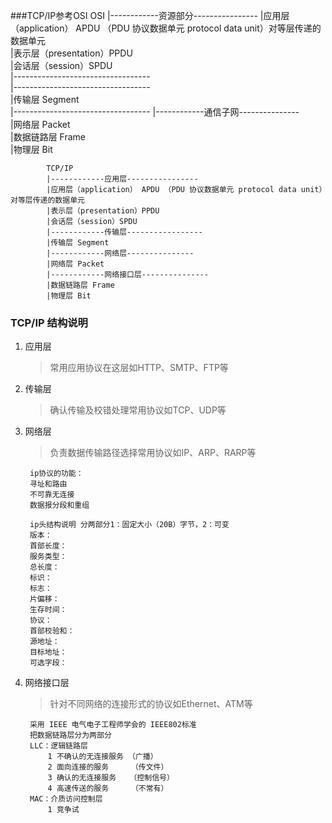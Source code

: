 ###TCP/IP参考OSI
            OSI
            |------------资源部分----------------
            |应用层（application） APDU （PDU 协议数据单元 protocol data unit）对等层传递的数据单元  
            |表示层（presentation）PPDU  
            |会话层（session）SPDU  
            |----------------------------------  
            |----------------------------------   
            |传输层 Segment  
            |---------------------------------- 
            |------------通信子网---------------  
            |网络层 Packet  
            |数据链路层 Frame  
            |物理层 Bit 
            
            
            TCP/IP
            |------------应用层----------------
            |应用层（application） APDU （PDU 协议数据单元 protocol data unit）对等层传递的数据单元  
            |表示层（presentation）PPDU  
            |会话层（session）SPDU  
            |------------传输层-----------------   
            |传输层 Segment  
            |------------网络层---------------  
            |网络层 Packet  
            |------------网络接口层---------------
            |数据链路层 Frame  
            |物理层 Bit  
            
### TCP/IP 结构说明 
1. 应用层
    > 常用应用协议在这层如HTTP、SMTP、FTP等

2. 传输层
    > 确认传输及校错处理常用协议如TCP、UDP等
    
3. 网络层
    > 负责数据传输路径选择常用协议如IP、ARP、RARP等
    
        ip协议的功能：
        寻址和路由
        不可靠无连接
        数据报分段和重组
        
        ip头结构说明 分两部分1：固定大小（20B）字节，2：可变
        版本：
        首部长度：
        服务类型：
        总长度：
        标识：
        标志：
        片偏移：
        生存时间：
        协议：
        首部校验和：
        源地址：
        目标地址：
        可选字段：
        
        
    
4. 网络接口层
    > 针对不同网络的连接形式的协议如Ethernet、ATM等
    
        采用 IEEE 电气电子工程师学会的 IEEE802标准
        把数据链路层分为两部分
        LLC：逻辑链路层
            1 不确认的无连接服务 （广播）
            2 面向连接的服务     （传文件）
            3 确认的无连接服务   （控制信号）
            4 高速传送的服务     （不常有）
        MAC：介质访问控制层
            1 竞争试
    
    